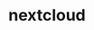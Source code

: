 ---
title: "nextcloud"
height: "height:51px"
width: "width:83px"
margin: "margin:3.6%"
img: "/img/partner-logos/nextcloud.svg"
class: "partners"
weight: 7
---